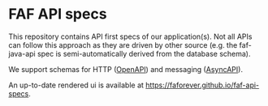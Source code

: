 # FAF API specs

This repository contains API first specs of our application(s). Not all APIs can follow this approach as they are driven by other source (e.g. the faf-java-api spec is semi-automatically derived from the database schema).


We support schemas for HTTP ([OpenAPI](https://www.openapis.org)) and messaging ([AsyncAPI](https://www.asyncapi.com/en)).


An up-to-date rendered ui is available at https://faforever.github.io/faf-api-specs.